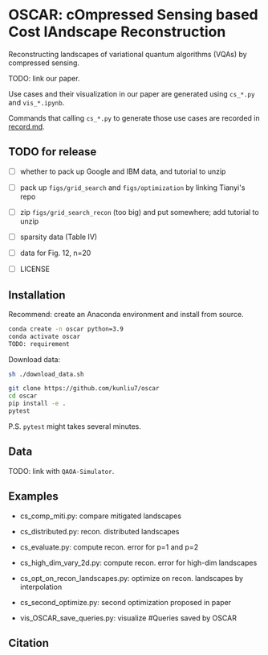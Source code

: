 # OSCAR: cOmpressed Sensing based Cost lAndscape Reconstruction

Reconstructing landscapes of variational quantum algorithms (VQAs)
by compressed sensing.

TODO: link our paper.

Use cases and their visualization in our paper
are generated using `cs_*.py` and `vis_*.ipynb`.

Commands that calling `cs_*.py` to generate those use cases
are recorded in [record.md](record.md).

## TODO for release

- [ ] whether to pack up Google and IBM data, and tutorial to unzip
- [ ] pack up `figs/grid_search` and `figs/optimization` by linking Tianyi's repo
- [ ] zip `figs/grid_search_recon` (too big) and put somewhere; add tutorial to unzip
- [ ] sparsity data (Table IV)
- [ ] data for Fig. 12, n=20
- [ ] LICENSE


## Installation

Recommend: create an Anaconda environment
and install from source.

```bash
conda create -n oscar python=3.9
conda activate oscar
TODO: requirement
```

Download data:
```bash
sh ./download_data.sh
```

```bash
git clone https://github.com/kunliu7/oscar
cd oscar
pip install -e .
pytest
```

P.S. `pytest` might takes several minutes.

<!-- If you still fail, here are some information that might help.

`mitiq` does not compatible well with latest Python, NumPy and Qiskit.
They are still upgrading `mitiq` according to this [issue](https://github.com/unitaryfund/mitiq/issues/1385).


For Python==3.9,
```
conda install numpy==1.20.3
pip install qiskit==0.36.2
```

Install NumPy by pip does not work on Mac M1. -->

## Data

TODO: link with `QAOA-Simulator`.

## Examples

- cs_comp_miti.py: compare mitigated landscapes
- cs_distributed.py: recon. distributed landscapes
- cs_evaluate.py: compute recon. error for p=1 and p=2
- cs_high_dim_vary_2d.py: compute recon. error for high-dim landscapes
- cs_opt_on_recon_landscapes.py: optimize on recon. landscapes by interpolation
- cs_second_optimize.py: second optimization proposed in paper

- vis_OSCAR_save_queries.py: visualize #Queries saved by OSCAR

## Citation


```
```

<!-- #### Contributing

You should set up the linter to run before every commit.
```
pip install pre-commit
pre-commit install
```
Note that linter checks passing is a necessary condition for your contribution to be reviewed.

We are in the process of moving the codebase to numpy-style docstrings. See documentation here: https://numpydoc.readthedocs.io/en/latest/format.html -->
